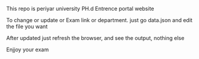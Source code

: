 This repo is periyar university PH.d Entrence portal website

To change or update or Exam link or department. just go data.json and edit the file you want 

After updated just refresh the browser, and see the output, nothing else 

Enjjoy your exam
